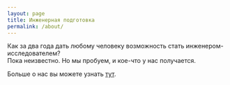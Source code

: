 ```yaml
---
layout: page
title: Инженерная подготовка
permalink: /about/
---
```


Как за два года дать любому человеку возможность стать инженером-исследователем? 
<br>Пока неизвестно. Но мы пробуем, и кое-что у нас получается.

Больше о нас вы можете узнать <a href = 'https://vk.com/@potylitcynblog-inzhenernaya-podgotovka'>тут</a>.
